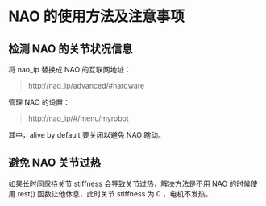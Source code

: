 # NAO 的使用方法及注意事项

## 检测 NAO 的关节状况信息

将 nao_ip 替换成 NAO 的互联网地址：

> http://nao_ip/advanced/#hardware

管理 NAO 的设置：

> http://nao_ip/#/menu/myrobot

其中，alive by default 要关闭以避免 NAO 瞎动。

## 避免 NAO 关节过热

如果长时间保持关节 stiffness 会导致关节过热，解决方法是不用 NAO 的时候使用 rest() 函数让他休息，此时关节 stiffness 为 0 ，电机不发热。
